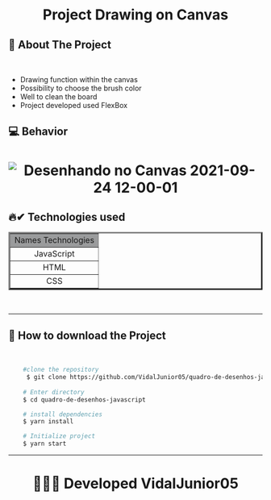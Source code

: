 <h1 align="center">
    Project Drawing on Canvas
</h1>

## 📒 About The Project
<br/>
<ul>
    <li>Drawing function within the canvas</li>
    <li>Possibility to choose the brush color</li>
    <li>Well to clean the board</li>
    <li>Project developed used FlexBox</li>
</ul>

## 💻 Behavior 
<h1 align="center">

![Desenhando no Canvas 2021-09-24 12-00-01](https://user-images.githubusercontent.com/84291331/134698569-fc0d7d9a-55fa-422f-86fb-68e2437e7163.gif)

</h1>

## 🔥✔ Technologies used
<table width="200px" border="3" align="center">
    <tr bgcolor="#9a9b9c" align="center">
        <td>Names Technologies</td>
    </tr>
    <tr align="center">
        <td>JavaScript</td>
    </tr>
    <tr align="center">
        <td>HTML</td>
    </tr>
        <tr align="center">
        <td>CSS</td>
    </tr>
</table>
<br/>

---

## 📁 How to download the Project 
<br/>

```bash 
    #clone the repository
     $ git clone https://github.com/VidalJunior05/quadro-de-desenhos-javascript.git
    
    # Enter directory
    $ cd quadro-de-desenhos-javascript

    # install dependencies
    $ yarn install

    # Initialize project
    $ yarn start
``` 

--- 

<h1 align="center">
👩‍💻🔰 Developed VidalJunior05
</h1>
